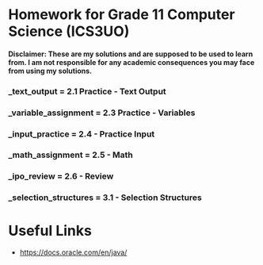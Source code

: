 # Homework for Grade 11 Computer Science (ICS3UO)
#### Disclaimer: These are my solutions and are supposed to be used to learn from. I am not responsible for any academic consequences you may face from using my solutions.

### _text_output = 2.1 Practice - Text Output
### _variable_assignment = 2.3 Practice - Variables
### _input_practice = 2.4 - Practice Input
### _math_assignment = 2.5 - Math
### _ipo_review = 2.6 - Review

### _selection_structures = 3.1 - Selection Structures

# Useful Links
- https://docs.oracle.com/en/java/
